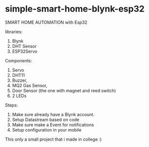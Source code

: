 # simple-smart-home-blynk-esp32
SMART HOME AUTOMATION with Esp32


libraries:
1. Blynk
2. DHT Sensor
3. ESP32Servo


Components:
1. Servo
2. DHT11 
3. Buzzer,
4. MQ2 Gas Sensor,
5. Door Sensor (the one with magnet and reed switch)
6. 2 LEDs

Steps:
1. Make sure already have a Blynk account.
2. Setup Datastream based on code
3. Make sure make a Event for notifications
4. Setup configuration in your mobile


This only a small project that i made in college :)
